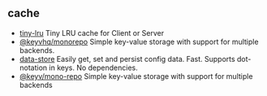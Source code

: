 ## cache

- [tiny-lru](https://github.com/avoidwork/tiny-lru) Tiny LRU cache for Client or Server
- [@keyvhq/monorepo](https://github.com/microlinkhq/keyv) Simple key-value storage with support for multiple backends.
- [data-store](https://github.com/jonschlinkert/data-store) Easily get, set and persist config data. Fast. Supports dot-notation in keys. No dependencies.
- [@keyv/mono-repo](https://github.com/jaredwray/keyv) Simple key-value storage with support for multiple backends